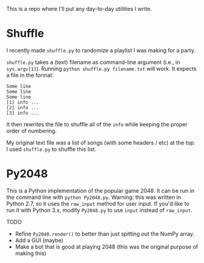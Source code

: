 This is a repo where I'll put any day-to-day utilities I write.

# Shuffle

I recently made `shuffle.py` to randomize a playlist I was making for a party.

`shuffle.py` takes a (text) filename as command-line argument (i.e., in `sys.argv[1]`). Running `python shuffle.py filename.txt` will work. It expects a file in the format:
```
Some line
Some line
Some line
[1] info ...
[2] info ...
[3] info ...
```

It then rewrites the file to shuffle all of the `info` while keeping the proper order of numbering.

My original text file was a list of songs (with some headers / etc) at the top. I used `shuffle.py` to shuffle this list.

# Py2048

This is a Python implementation of the popular game 2048. It can be run in the command line with `python Py2048.py`. Warning: this was written in Python 2.7, so it uses the `raw_input` method for user input. If you'd like to run it with Python 3.x, modify `Py2048.py` to use `input` instead of `raw_input`.

TODO
* Refine `Py2048.render()` to better than just spitting out the NumPy array.
* Add a GUI (maybe)
* Make a bot that is good at playing 2048 (this was the original purpose of making this)